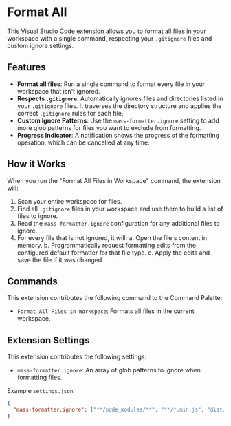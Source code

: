 # Format All

This Visual Studio Code extension allows you to format all files in your workspace with a single command, respecting your `.gitignore` files and custom ignore settings.

## Features

- **Format all files**: Run a single command to format every file in your workspace that isn't ignored.
- **Respects `.gitignore`**: Automatically ignores files and directories listed in your `.gitignore` files. It traverses the directory structure and applies the correct `.gitignore` rules for each file.
- **Custom Ignore Patterns**: Use the `mass-formatter.ignore` setting to add more glob patterns for files you want to exclude from formatting.
- **Progress Indicator**: A notification shows the progress of the formatting operation, which can be cancelled at any time.

## How it Works

When you run the "Format All Files in Workspace" command, the extension will:

1.  Scan your entire workspace for files.
2.  Find all `.gitignore` files in your workspace and use them to build a list of files to ignore.
3.  Read the `mass-formatter.ignore` configuration for any additional files to ignore.
4.  For every file that is not ignored, it will:
    a. Open the file's content in memory.
    b. Programmatically request formatting edits from the configured default formatter for that file type.
    c. Apply the edits and save the file if it was changed.

## Commands

This extension contributes the following command to the Command Palette:

- `Format All Files in Workspace`: Formats all files in the current workspace.

## Extension Settings

This extension contributes the following settings:

- `mass-formatter.ignore`: An array of glob patterns to ignore when formatting files.

Example `settings.json`:

```json
{
  "mass-formatter.ignore": ["**/node_modules/**", "**/*.min.js", "dist/**"]
}
```
